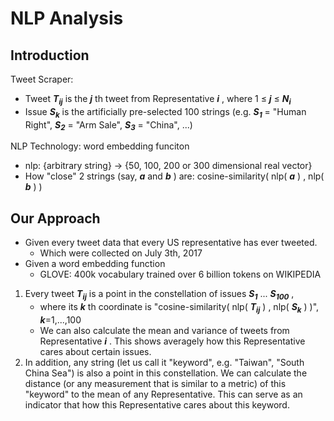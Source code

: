 # NLP Analysis #

## Introduction ## 
Tweet Scraper:
* Tweet ***T<sub>ij<sub>*** is the ***j*** th tweet from Representative ***i*** , where 1 ≤ ***j*** ≤ ***N<sub>i<sub>***
* Issue ***S<sub>k<sub>*** is the artificially pre-selected 100 strings (e.g. ***S<sub>1<sub>*** = "Human Right", ***S<sub>2<sub>*** = "Arm Sale", ***S<sub>3<sub>*** = "China", ...)

NLP Technology: word embedding funciton
* nlp: {arbitrary string} -> {50, 100, 200 or 300 dimensional real vector}
* How "close" 2 strings (say, ***a*** and ***b*** ) are: cosine-similarity( nlp( ***a*** ) , nlp( ***b*** ) )

## Our Approach ##
* Given every tweet data that every US representative has ever tweeted.
  * Which were collected on July 3th, 2017
* Given a word embedding function
  * GLOVE: 400k vocabulary trained over 6 billion tokens on WIKIPEDIA

1. Every tweet ***T<sub>ij<sub>*** is a point in the constellation of issues ***S<sub>1<sub>*** ... ***S<sub>100<sub>*** , 
    * where its ***k*** th coordinate is "cosine-similarity( nlp( ***T<sub>ij<sub>*** ) , nlp( ***S<sub>k<sub>*** ) )", ***k***=1,...,100
    * We can also calculate the mean and variance of tweets from Representative ***i*** . This shows averagely how this Representative cares about certain issues.
2. In addition, any string (let us call it "keyword", e.g. "Taiwan", "South China Sea") is also a point in this constellation. We can calculate the distance (or any measurement that is similar to a metric) of this "keyword" to the mean of any Representative. This can serve as an indicator that how this Representative cares about this keyword.
